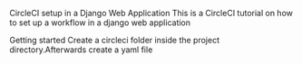 CircleCI setup in a Django Web Application
This is a CircleCI tutorial on how to set up a workflow in a django web application

Getting started
Create a circleci folder inside the project directory.Afterwards create a yaml file